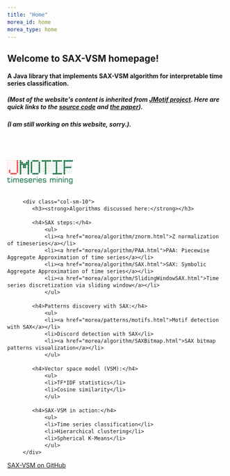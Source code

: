 ```yaml
---
title: "Home"
morea_id: home
morea_type: home
---
```


<div class="section-background-0" itemscope="" itemtype="http://schema.org/SoftwareApplication">
 <div class="container">
   <div class="row">
    <div class="col-sm-10">
        <h2><strong>Welcome to SAX-VSM homepage!</strong></h2>
        <h4>A Java library that implements SAX-VSM algorithm for interpretable time series classification.</h4>
        <h5><em>(Most of the website's content is inherited from <a href="https://code.google.com/p/jmotif/">JMotif project</a>.
        Here are quick links to the <a href="https://github.com/jMotif/sax-vsm_classic">source code</a> and
        <a href="http://www2.hawaii.edu/~senin/assets/papers/sax-vsm-icdm13-short.FINAL_DRAFT.pdf">the paper</a>)</em>.</h5>
        <h5><em>(I am still working on this website, sorry.)</em>.</h5>
    </div>
    <div class="col-sm-2">
        <img style="margin-top: 50px; margin-bottom: 15px" src="morea/assets/logo.png" width="151px" class="img-responsive center-block">
    </div>
   </div>
 </div>
</div>

<div class="row top-buffer">

 <div class="section-background-1">
  <div class="container">
   <div class="row">

         <div class="col-sm-10">
            <h3><strong>Algorithms discussed here:</strong></h3>
            
            <h4>SAX steps:</h4>
                <ul>
                <li><a href="morea/algorithm/znorm.html">Z normalization of timeseries</a></li>
                <li><a href="morea/algorithm/PAA.html">PAA: Piecewise Aggregate Approximation of time series</a></li>
                <li><a href="morea/algorithm/SAX.html">SAX: Symbolic Aggregate Approximation of time series</a></li>
                <li><a href="morea/algorithm/SlidingWindowSAX.html">Time series discretization via sliding window</a></li>
                </ul>
            
            <h4>Patterns discovery with SAX:</h4>
                <ul>
                <li><a href="morea/patterns/motifs.html">Motif detection with SAX</a></li>
                <li>Discord detection with SAX</li>
                <li><a href="morea/algorithm/SAXBitmap.html">SAX bitmap patterns visualization</a></li>
                </ul>
            
            <h4>Vector space model (VSM):</h4>
                <ul>
                <li>TF*IDF statistics</li>
                <li>Cosine similarity</li>
                </ul>
            
            <h4>SAX-VSM in action:</h4>
                <ul>
                <li>Time series classification</li>
                <li>Hierarchical clustering</li>
                <li>Spherical K-Means</li>
                </ul>
         </div>
         
   </div>
 </div>
</div>

<!-- Add a github ribbon. -->
<link rel="stylesheet" href="css/gh-fork-ribbon.css">
<div class="github-fork-ribbon-wrapper right">
  <div class="github-fork-ribbon">
    <a href="https://github.com/jMotif/sax-vsm_classic">SAX-VSM on GitHub</a>
  </div>
</div>